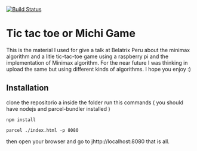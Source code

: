 [![Build Status](https://travis-ci.org/ealipio/bbt-tictactoe.svg?branch=master)](https://travis-ci.org/ealipio/bbt-tictactoe)

# Tic tac toe or Michi Game

This is the material I used for give a talk at Belatrix Peru about the minimax algorithm and a litle tic-tac-toe game using a raspberry pi and the implementation of Minimax algorithm. For the near future I was thinking in upload the same but using different kinds of algorithms.
I hope you enjoy :)

## Installation
clone the repositorio a inside the folder run this commands ( you should have nodejs and parcel-bundler installed )

`npm install `

`parcel ./index.html -p 8080`

then open your browser and go to jhttp://localhost:8080 that is all.